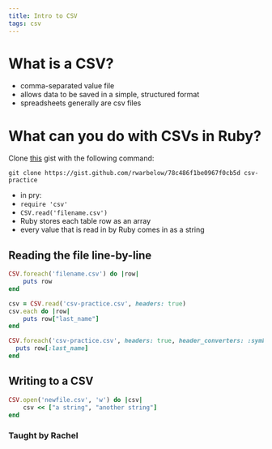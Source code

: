 ```yaml
---
title: Intro to CSV
tags: csv
---
```


# What is a CSV?

* comma-separated value file
* allows data to be saved in a simple, structured format
* spreadsheets generally are csv files

# What can you do with CSVs in Ruby?

Clone [this](https://gist.github.com/rwarbelow/78c486f1be0967f0cb5d) gist with the following command:

`git clone https://gist.github.com/rwarbelow/78c486f1be0967f0cb5d csv-practice`

* in pry:
* `require 'csv'`
* `CSV.read('filename.csv')`
* Ruby stores each table row as an array
* every value that is read in by Ruby comes in as a string

## Reading the file line-by-line

```ruby
CSV.foreach('filename.csv') do |row| 
	puts row
end
```

```ruby
csv = CSV.read('csv-practice.csv', headers: true)
csv.each do |row|
	puts row["last_name"]
end
```

```ruby
CSV.foreach('csv-practice.csv', headers: true, header_converters: :symbol) do |row|
  puts row[:last_name]
end
```

## Writing to a CSV

```ruby
CSV.open('newfile.csv', 'w') do |csv|
	csv << ["a string", "another string"]  
end  
```

### Taught by Rachel
